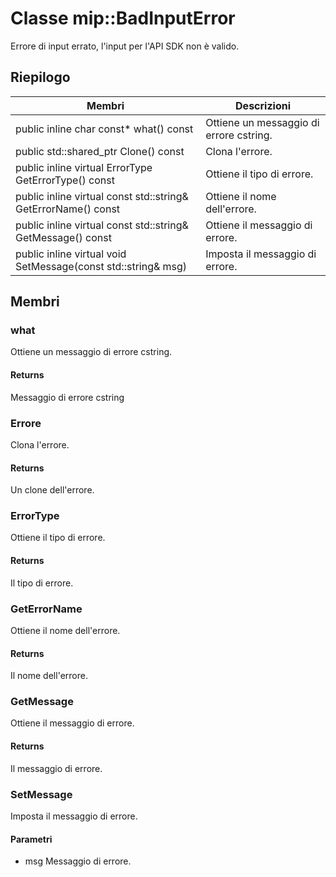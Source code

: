 # <a name="class-mipbadinputerror"></a>Classe mip::BadInputError 
Errore di input errato, l'input per l'API SDK non è valido.
  
## <a name="summary"></a>Riepilogo
 Membri                        | Descrizioni                                
--------------------------------|---------------------------------------------
public inline char const* what() const  |  Ottiene un messaggio di errore cstring.
public std::shared_ptr<Error> Clone() const  |  Clona l'errore.
public inline virtual ErrorType GetErrorType() const  |  Ottiene il tipo di errore.
public inline virtual const std::string& GetErrorName() const  |  Ottiene il nome dell'errore.
public inline virtual const std::string& GetMessage() const  |  Ottiene il messaggio di errore.
public inline virtual void SetMessage(const std::string& msg)  |  Imposta il messaggio di errore.
  
## <a name="members"></a>Membri
  
### <a name="what"></a>what
Ottiene un messaggio di errore cstring.
  
#### <a name="returns"></a>Returns
Messaggio di errore cstring
  
### <a name="error"></a>Errore
Clona l'errore.
  
#### <a name="returns"></a>Returns
Un clone dell'errore.
  
### <a name="errortype"></a>ErrorType
Ottiene il tipo di errore.
  
#### <a name="returns"></a>Returns
Il tipo di errore.
  
### <a name="geterrorname"></a>GetErrorName
Ottiene il nome dell'errore.
  
#### <a name="returns"></a>Returns
Il nome dell'errore.
  
### <a name="getmessage"></a>GetMessage
Ottiene il messaggio di errore.
  
#### <a name="returns"></a>Returns
Il messaggio di errore.
  
### <a name="setmessage"></a>SetMessage
Imposta il messaggio di errore.
  
#### <a name="parameters"></a>Parametri
* msg Messaggio di errore.